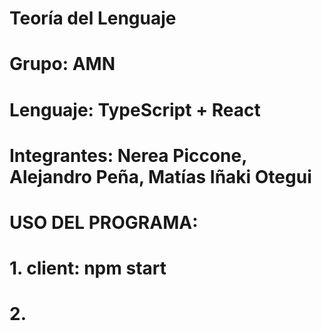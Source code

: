 # Teoría del Lenguaje

#

# Grupo: AMN

# Lenguaje: TypeScript + React

# Integrantes: Nerea Piccone, Alejandro Peña, Matías Iñaki Otegui

# USO DEL PROGRAMA:

#

# 1. client: npm start

# 2.
